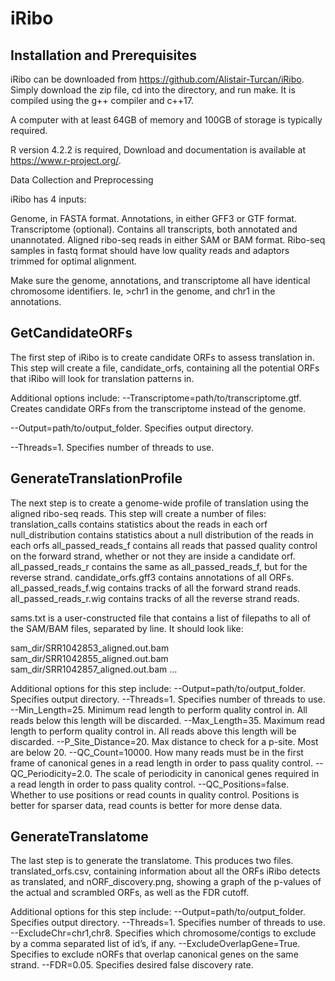 # iRibo

## Installation and Prerequisites

iRibo can be downloaded from https://github.com/Alistair-Turcan/iRibo. Simply download the zip file, cd into the directory, and run make. It is compiled using the g++ compiler and c++17.

A computer with at least 64GB of memory and 100GB of storage is typically required.

R version 4.2.2 is required, Download and documentation is available at https://www.r-project.org/.

Data Collection and Preprocessing 

iRibo has 4 inputs:

Genome, in FASTA format.
Annotations, in either GFF3 or GTF format.
Transcriptome (optional). Contains all transcripts, both annotated and unannotated.
Aligned ribo-seq reads in either SAM or BAM format.
Ribo-seq samples in fastq format should have low quality reads and adaptors trimmed for optimal alignment.

Make sure the genome, annotations, and transcriptome all have identical chromosome identifiers. Ie, >chr1 in the genome, and chr1 in the annotations.

## GetCandidateORFs

The first step of iRibo is to create candidate ORFs to assess translation in. This step will create a file, candidate_orfs, containing all the potential ORFs that iRibo will look for translation patterns in.


Additional options include:
--Transcriptome=path/to/transcriptome.gtf. Creates candidate ORFs from the transcriptome instead of the genome.

--Output=path/to/output_folder. Specifies output directory.

--Threads=1. Specifies number of threads to use.



## GenerateTranslationProfile

The next step is to create a genome-wide profile of translation using the aligned ribo-seq reads. This step will create a number of files:
translation_calls contains statistics about the reads in each orf
null_distribution contains statistics about a null distribution of the reads in each orfs
all_passed_reads_f contains all reads that passed quality control on the forward strand, whether or not they are inside a candidate orf.
all_passed_reads_r contains the same as all_passed_reads_f, but for the reverse strand.
candidate_orfs.gff3 contains annotations of all ORFs.
all_passed_reads_f.wig contains tracks of all the forward strand reads.
all_passed_reads_r.wig contains tracks of all the reverse strand reads.



sams.txt is a user-constructed file that contains a list of filepaths to all of the SAM/BAM files, separated by line. It should look like:

sam_dir/SRR1042853_aligned.out.bam
sam_dir/SRR1042855_aligned.out.bam
sam_dir/SRR1042857_aligned.out.bam
…

Additional options for this step include:
--Output=path/to/output_folder. Specifies output directory.
--Threads=1. Specifies number of threads to use.
--Min_Length=25. Minimum read length to perform quality control in. All reads below this length will be discarded.
--Max_Length=35. Maximum read length to perform quality control in. All reads above this length will be discarded.
--P_Site_Distance=20. Max distance to check for a p-site. Most are below 20.
--QC_Count=10000. How many reads must be in the first frame of canonical genes in a read length in order to pass quality control.
--QC_Periodicity=2.0. The scale of periodicity in canonical genes required in a read length in order to pass quality control.
--QC_Positions=false. Whether to use positions or read counts in quality control. Positions is better for sparser data, read counts is better for more dense data.

## GenerateTranslatome

The last step is to generate the translatome. This produces two files. translated_orfs.csv, containing information about all the ORFs iRibo detects as translated, and nORF_discovery.png, showing a graph of the p-values of the actual and scrambled ORFs, as well as the FDR cutoff.



Additional options for this step include:
--Output=path/to/output_folder. Specifies output directory.
--Threads=1. Specifies number of threads to use.
--ExcludeChr=chr1,chr8. Specifies which chromosome/contigs to exclude by a comma separated list of id’s, if any.
--ExcludeOverlapGene=True. Specifies to exclude nORFs that overlap canonical genes on the same strand.
--FDR=0.05. Specifies desired false discovery rate.

